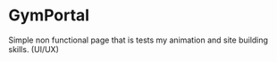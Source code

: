 # GymPortal
Simple non functional page that is tests my animation and site building skills. (UI/UX)

